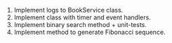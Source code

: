1. Implement logs to BookService class.
2. Implement class with timer and event handlers.
3. Implement binary search method + unit-tests.
4. Implement method to generate Fibonacci sequence.